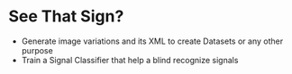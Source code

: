 # See That Sign?
- Generate image variations and its XML to create Datasets or any other purpose
- Train a Signal Classifier that help a blind recognize signals

